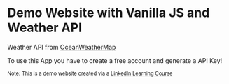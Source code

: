# Demo Website with Vanilla JS and Weather API

Weather API from [OceanWeatherMap](https://openweathermap.org/)

To use this App you have to create a free account and generate a API Key!

<small>Note: This is a demo website created via a [LinkedIn Learning Course](https://www.linkedin.com/learning/learning-app-building-with-vanilla-javascript/)</small>
